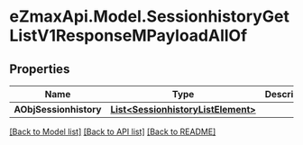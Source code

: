 
# eZmaxApi.Model.SessionhistoryGetListV1ResponseMPayloadAllOf

## Properties

Name | Type | Description | Notes
------------ | ------------- | ------------- | -------------
**AObjSessionhistory** | [**List&lt;SessionhistoryListElement&gt;**](SessionhistoryListElement.md) |  | 

[[Back to Model list]](../README.md#documentation-for-models)
[[Back to API list]](../README.md#documentation-for-api-endpoints)
[[Back to README]](../README.md)

